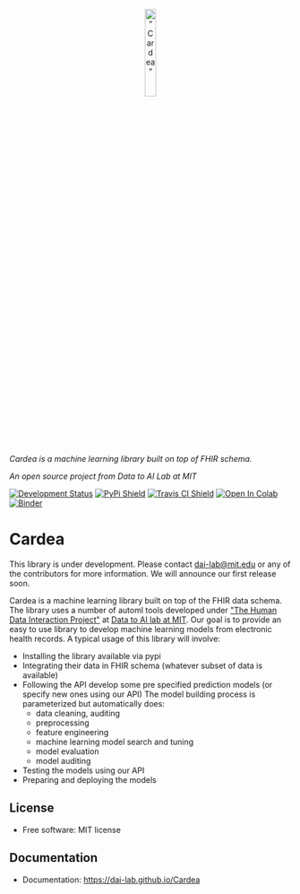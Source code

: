 <p align="center"> 
<img width=20% src="https://dai.lids.mit.edu/wp-content/uploads/2018/08/cardea.png" alt=“Cardea” />
</p>

<p align="left"> 
<i>Cardea is a machine learning library built on top of FHIR schema. </I>
</p>

<p align="left"> 
<i>An open source project from Data to AI Lab at MIT </I>
</p>



[![Development Status](https://img.shields.io/badge/Development%20Status-2%20--%20Pre--Alpha-yellow)](https://pypi.org/search/?c=Development+Status+%3A%3A+2+-+Pre-Alpha)
[![PyPi Shield](https://img.shields.io/pypi/v/cardea.svg)](https://pypi.python.org/pypi/cardea)
[![Travis CI Shield](https://travis-ci.org/DAI-Lab/Cardea.svg?branch=master)](https://travis-ci.org/DAI-Lab/Cardea)
[![Open In Colab](https://colab.research.google.com/assets/colab-badge.svg)](https://colab.research.google.com/github/DAI-Lab/Cardea/blob/master/notebooks/)
[![Binder](https://mybinder.org/badge_logo.svg)](https://mybinder.org/v2/gh/DAI-Lab/Cardea/master?filepath=notebooks)

# Cardea

This library is under development. Please contact dai-lab@mit.edu or any of the contributors for more information. We will announce our first release soon. 

Cardea is a machine learning library built on top of the FHIR data schema. The library uses a number of automl tools developed under ["The Human Data Interaction Project"](https://github.com/HDI-Project) at [Data to AI lab at MIT](https://dai.lids.mit.edu/). Our goal is to provide an easy to use library to develop machine learning models from electronic health records. A typical usage of this library will involve:

* Installing the library available via pypi
* Integrating their data in FHIR schema (whatever subset of data is available)
* Following the API develop some pre specified prediction models (or specify new ones using our API) The model building process is parameterized but automatically does:
    * data cleaning, auditing
    * preprocessing
    * feature engineering
    * machine learning model search and tuning 
    * model evaluation 
    * model auditing 
* Testing the models using our API
* Preparing and deploying the models 

## License 
- Free software: MIT license

## Documentation
- Documentation: https://dai-lab.github.io/Cardea

